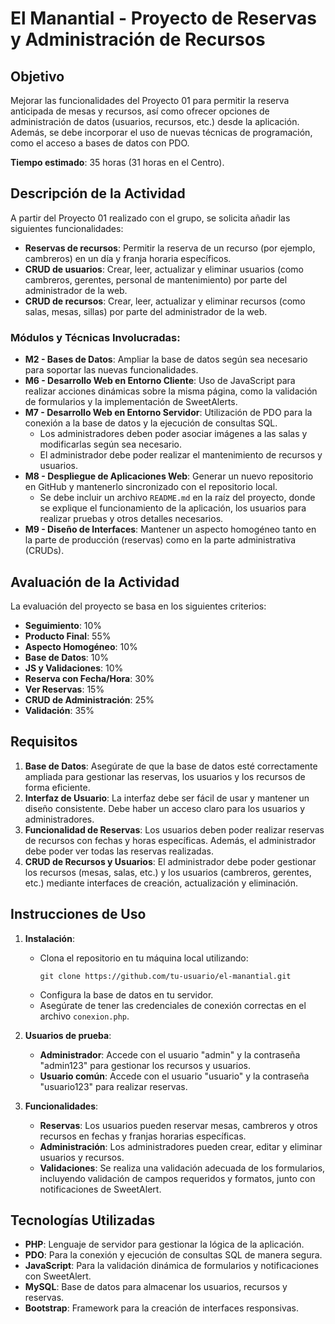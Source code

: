 # El Manantial - Proyecto de Reservas y Administración de Recursos

## Objetivo

Mejorar las funcionalidades del Proyecto 01 para permitir la reserva anticipada de mesas y recursos, así como ofrecer opciones de administración de datos (usuarios, recursos, etc.) desde la aplicación. Además, se debe incorporar el uso de nuevas técnicas de programación, como el acceso a bases de datos con PDO.

**Tiempo estimado**: 35 horas (31 horas en el Centro).

## Descripción de la Actividad

A partir del Proyecto 01 realizado con el grupo, se solicita añadir las siguientes funcionalidades:

- **Reservas de recursos**: Permitir la reserva de un recurso (por ejemplo, cambreros) en un día y franja horaria específicos.
- **CRUD de usuarios**: Crear, leer, actualizar y eliminar usuarios (como cambreros, gerentes, personal de mantenimiento) por parte del administrador de la web.
- **CRUD de recursos**: Crear, leer, actualizar y eliminar recursos (como salas, mesas, sillas) por parte del administrador de la web.

### Módulos y Técnicas Involucradas:

- **M2 - Bases de Datos**: Ampliar la base de datos según sea necesario para soportar las nuevas funcionalidades.
- **M6 - Desarrollo Web en Entorno Cliente**: Uso de JavaScript para realizar acciones dinámicas sobre la misma página, como la validación de formularios y la implementación de SweetAlerts.
- **M7 - Desarrollo Web en Entorno Servidor**: Utilización de PDO para la conexión a la base de datos y la ejecución de consultas SQL.
  - Los administradores deben poder asociar imágenes a las salas y modificarlas según sea necesario.
  - El administrador debe poder realizar el mantenimiento de recursos y usuarios.
- **M8 - Despliegue de Aplicaciones Web**: Generar un nuevo repositorio en GitHub y mantenerlo sincronizado con el repositorio local.
  - Se debe incluir un archivo `README.md` en la raíz del proyecto, donde se explique el funcionamiento de la aplicación, los usuarios para realizar pruebas y otros detalles necesarios.
- **M9 - Diseño de Interfaces**: Mantener un aspecto homogéneo tanto en la parte de producción (reservas) como en la parte administrativa (CRUDs).

## Avaluación de la Actividad

La evaluación del proyecto se basa en los siguientes criterios:

- **Seguimiento**: 10%
- **Producto Final**: 55%
- **Aspecto Homogéneo**: 10%
- **Base de Datos**: 10%
- **JS y Validaciones**: 10%
- **Reserva con Fecha/Hora**: 30%
- **Ver Reservas**: 15%
- **CRUD de Administración**: 25%
- **Validación**: 35%

## Requisitos

1. **Base de Datos**: Asegúrate de que la base de datos esté correctamente ampliada para gestionar las reservas, los usuarios y los recursos de forma eficiente.
2. **Interfaz de Usuario**: La interfaz debe ser fácil de usar y mantener un diseño consistente. Debe haber un acceso claro para los usuarios y administradores.
3. **Funcionalidad de Reservas**: Los usuarios deben poder realizar reservas de recursos con fechas y horas específicas. Además, el administrador debe poder ver todas las reservas realizadas.
4. **CRUD de Recursos y Usuarios**: El administrador debe poder gestionar los recursos (mesas, salas, etc.) y los usuarios (cambreros, gerentes, etc.) mediante interfaces de creación, actualización y eliminación.

## Instrucciones de Uso

1. **Instalación**:
   - Clona el repositorio en tu máquina local utilizando:
     ```
     git clone https://github.com/tu-usuario/el-manantial.git
     ```
   - Configura la base de datos en tu servidor.
   - Asegúrate de tener las credenciales de conexión correctas en el archivo `conexion.php`.

2. **Usuarios de prueba**:
   - **Administrador**: Accede con el usuario "admin" y la contraseña "admin123" para gestionar los recursos y usuarios.
   - **Usuario común**: Accede con el usuario "usuario" y la contraseña "usuario123" para realizar reservas.

3. **Funcionalidades**:
   - **Reservas**: Los usuarios pueden reservar mesas, cambreros y otros recursos en fechas y franjas horarias específicas.
   - **Administración**: Los administradores pueden crear, editar y eliminar usuarios y recursos.
   - **Validaciones**: Se realiza una validación adecuada de los formularios, incluyendo validación de campos requeridos y formatos, junto con notificaciones de SweetAlert.

## Tecnologías Utilizadas

- **PHP**: Lenguaje de servidor para gestionar la lógica de la aplicación.
- **PDO**: Para la conexión y ejecución de consultas SQL de manera segura.
- **JavaScript**: Para la validación dinámica de formularios y notificaciones con SweetAlert.
- **MySQL**: Base de datos para almacenar los usuarios, recursos y reservas.
- **Bootstrap**: Framework para la creación de interfaces responsivas.
